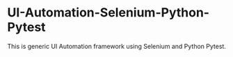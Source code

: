 # UI-Automation-Selenium-Python-Pytest
This is generic UI Automation framework using Selenium and Python Pytest.
